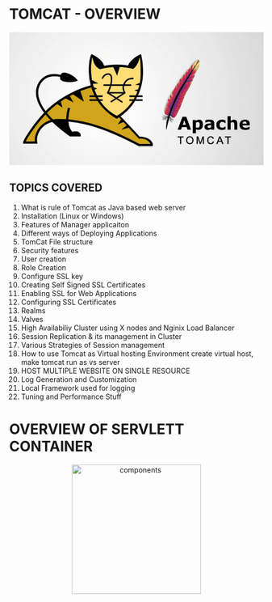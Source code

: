 # TOMCAT - OVERVIEW 

![TOMCAT](images/TOMCAT.JPG)  

## TOPICS COVERED 

1. What is rule of Tomcat as Java based web server 
2. Installation (Linux or Windows)
3. Features of Manager applicaiton 
4. Different ways of Deploying Applications
5. TomCat File structure
6. Security features
7. User creation
8. Role Creation
9. Configure SSL key
10. Creating Self Signed SSL Certificates
11. Enabling SSL for Web Applications 
12. Configuring SSL Certificates
13. Realms
14. Valves
15. High Availabiliy Cluster using X nodes and Nginix Load Balancer
16. Session Replication & its management in Cluster
17. Various Strategies of Session management 
18. How to use Tomcat as Virtual hosting Environment create virtual host, make tomcat run as vs server
19. HOST MULTIPLE WEBSITE ON SINGLE RESOURCE
20. Log Generation and Customization 
21. Local Framework used for logging 
22. Tuning and Performance Stuff



# OVERVIEW OF SERVLETT CONTAINER



<p align="center">
<img src="comps.jpg" title="components" width="256" height="256">
</p>